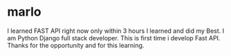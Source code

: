 # marlo

I learned FAST API right now only within 3 hours I learned and did my Best. I am Python Django full stack developer. This is first time i develop Fast API. Thanks for the opportunity and for this learning.
